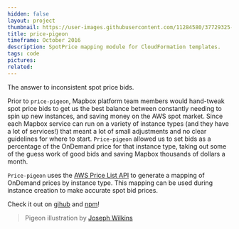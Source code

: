 ```yaml
---
hidden: false
layout: project
thumbnail: https://user-images.githubusercontent.com/11284580/37729325-1277d90e-2d13-11e8-8bc6-afcdc5cac242.jpg
title: price-pigeon
timeframe: October 2016
description: SpotPrice mapping module for CloudFormation templates.
tags: code
pictures:
related:
---
```


The answer to inconsistent spot price bids.

Prior to `price-pigeon`, Mapbox platform team members would hand-tweak spot price bids to get us the best balance between constantly needing to spin up new instances, and saving money on the AWS spot market. Since each Mapbox service can run on a variety of instance types (and they have a lot of services!) that meant a lot of small adjustments and no clear guidelines for where to start. `Price-pigeon` allowed us to set bids as a percentage of the OnDemand price for that instance type, taking out some of the guess work of good bids and saving Mapbox thousands of dollars a month.

`Price-pigeon` uses the [AWS Price List API](https://aws.amazon.com/blogs/aws/new-aws-price-list-api/) to generate a mapping of OnDemand prices by instance type. This mapping can be used during instance creation to make accurate spot bid prices.

Check it out on [gihub](https://github.com/mapbox/price-pigeon) and [npm](https://www.npmjs.com/package/@mapbox/price-pigeon)!

> Pigeon illustration by [Joseph Wilkins](https://brightonillustrators.co.uk/portfolios/Joseph_Wilkins)